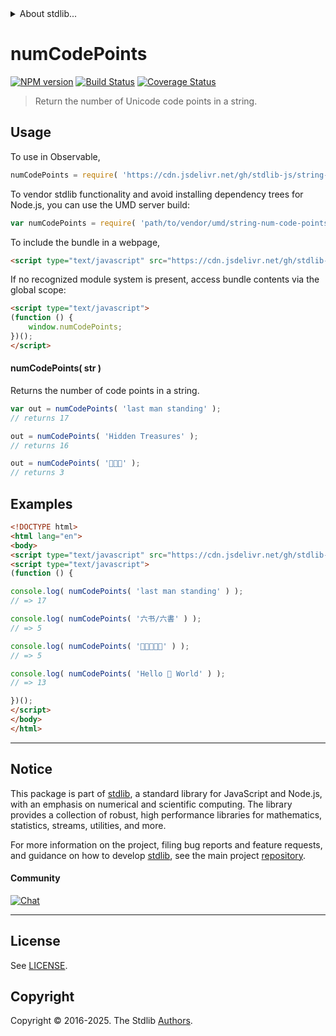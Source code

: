 <!--

@license Apache-2.0

Copyright (c) 2025 The Stdlib Authors.

Licensed under the Apache License, Version 2.0 (the "License");
you may not use this file except in compliance with the License.
You may obtain a copy of the License at

   http://www.apache.org/licenses/LICENSE-2.0

Unless required by applicable law or agreed to in writing, software
distributed under the License is distributed on an "AS IS" BASIS,
WITHOUT WARRANTIES OR CONDITIONS OF ANY KIND, either express or implied.
See the License for the specific language governing permissions and
limitations under the License.

-->


<details>
  <summary>
    About stdlib...
  </summary>
  <p>We believe in a future in which the web is a preferred environment for numerical computation. To help realize this future, we've built stdlib. stdlib is a standard library, with an emphasis on numerical and scientific computation, written in JavaScript (and C) for execution in browsers and in Node.js.</p>
  <p>The library is fully decomposable, being architected in such a way that you can swap out and mix and match APIs and functionality to cater to your exact preferences and use cases.</p>
  <p>When you use stdlib, you can be absolutely certain that you are using the most thorough, rigorous, well-written, studied, documented, tested, measured, and high-quality code out there.</p>
  <p>To join us in bringing numerical computing to the web, get started by checking us out on <a href="https://github.com/stdlib-js/stdlib">GitHub</a>, and please consider <a href="https://opencollective.com/stdlib">financially supporting stdlib</a>. We greatly appreciate your continued support!</p>
</details>

# numCodePoints

[![NPM version][npm-image]][npm-url] [![Build Status][test-image]][test-url] [![Coverage Status][coverage-image]][coverage-url] <!-- [![dependencies][dependencies-image]][dependencies-url] -->

> Return the number of Unicode code points in a string.



<section class="usage">

## Usage

To use in Observable,

```javascript
numCodePoints = require( 'https://cdn.jsdelivr.net/gh/stdlib-js/string-num-code-points@umd/browser.js' )
```

To vendor stdlib functionality and avoid installing dependency trees for Node.js, you can use the UMD server build:

```javascript
var numCodePoints = require( 'path/to/vendor/umd/string-num-code-points/index.js' )
```

To include the bundle in a webpage,

```html
<script type="text/javascript" src="https://cdn.jsdelivr.net/gh/stdlib-js/string-num-code-points@umd/browser.js"></script>
```

If no recognized module system is present, access bundle contents via the global scope:

```html
<script type="text/javascript">
(function () {
    window.numCodePoints;
})();
</script>
```

#### numCodePoints( str )

Returns the number of code points in a string.

```javascript
var out = numCodePoints( 'last man standing' );
// returns 17

out = numCodePoints( 'Hidden Treasures' );
// returns 16

out = numCodePoints( '👋👋👋' );
// returns 3
```

</section>

<!-- /.usage -->

<section class="examples">

## Examples

<!-- eslint no-undef: "error" -->

```html
<!DOCTYPE html>
<html lang="en">
<body>
<script type="text/javascript" src="https://cdn.jsdelivr.net/gh/stdlib-js/string-num-code-points@umd/browser.js"></script>
<script type="text/javascript">
(function () {

console.log( numCodePoints( 'last man standing' ) );
// => 17

console.log( numCodePoints( '六书/六書' ) );
// => 5

console.log( numCodePoints( '🐶🐮🐷🐰🐸' ) );
// => 5

console.log( numCodePoints( 'Hello 👋 World' ) );
// => 13

})();
</script>
</body>
</html>
```

</section>

<!-- /.examples -->



<!-- Section for related `stdlib` packages. Do not manually edit this section, as it is automatically populated. -->

<section class="related">

</section>

<!-- /.related -->

<!-- Section for all links. Make sure to keep an empty line after the `section` element and another before the `/section` close. -->


<section class="main-repo" >

* * *

## Notice

This package is part of [stdlib][stdlib], a standard library for JavaScript and Node.js, with an emphasis on numerical and scientific computing. The library provides a collection of robust, high performance libraries for mathematics, statistics, streams, utilities, and more.

For more information on the project, filing bug reports and feature requests, and guidance on how to develop [stdlib][stdlib], see the main project [repository][stdlib].

#### Community

[![Chat][chat-image]][chat-url]

---

## License

See [LICENSE][stdlib-license].


## Copyright

Copyright &copy; 2016-2025. The Stdlib [Authors][stdlib-authors].

</section>

<!-- /.stdlib -->

<!-- Section for all links. Make sure to keep an empty line after the `section` element and another before the `/section` close. -->

<section class="links">

[npm-image]: http://img.shields.io/npm/v/@stdlib/string-num-code-points.svg
[npm-url]: https://npmjs.org/package/@stdlib/string-num-code-points

[test-image]: https://github.com/stdlib-js/string-num-code-points/actions/workflows/test.yml/badge.svg?branch=main
[test-url]: https://github.com/stdlib-js/string-num-code-points/actions/workflows/test.yml?query=branch:main

[coverage-image]: https://img.shields.io/codecov/c/github/stdlib-js/string-num-code-points/main.svg
[coverage-url]: https://codecov.io/github/stdlib-js/string-num-code-points?branch=main

<!--

[dependencies-image]: https://img.shields.io/david/stdlib-js/string-num-code-points.svg
[dependencies-url]: https://david-dm.org/stdlib-js/string-num-code-points/main

-->

[chat-image]: https://img.shields.io/gitter/room/stdlib-js/stdlib.svg
[chat-url]: https://app.gitter.im/#/room/#stdlib-js_stdlib:gitter.im

[stdlib]: https://github.com/stdlib-js/stdlib

[stdlib-authors]: https://github.com/stdlib-js/stdlib/graphs/contributors

[cli-section]: https://github.com/stdlib-js/string-num-code-points#cli
[cli-url]: https://github.com/stdlib-js/string-num-code-points/tree/cli
[@stdlib/string-num-code-points]: https://github.com/stdlib-js/string-num-code-points/tree/main

[umd]: https://github.com/umdjs/umd
[es-module]: https://developer.mozilla.org/en-US/docs/Web/JavaScript/Guide/Modules

[deno-url]: https://github.com/stdlib-js/string-num-code-points/tree/deno
[deno-readme]: https://github.com/stdlib-js/string-num-code-points/blob/deno/README.md
[umd-url]: https://github.com/stdlib-js/string-num-code-points/tree/umd
[umd-readme]: https://github.com/stdlib-js/string-num-code-points/blob/umd/README.md
[esm-url]: https://github.com/stdlib-js/string-num-code-points/tree/esm
[esm-readme]: https://github.com/stdlib-js/string-num-code-points/blob/esm/README.md
[branches-url]: https://github.com/stdlib-js/string-num-code-points/blob/main/branches.md

[stdlib-license]: https://raw.githubusercontent.com/stdlib-js/string-num-code-points/main/LICENSE

[standard-streams]: https://en.wikipedia.org/wiki/Standard_streams

<!-- <related-links> -->

<!-- </related-links> -->

</section>

<!-- /.links -->
